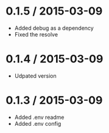 
0.1.5 / 2015-03-09
==================

  * Added debug as a dependency
  * Fixed the resolve

0.1.4 / 2015-03-09
==================

  * Udpated version

0.1.3 / 2015-03-09
==================

  * Added .env readme
  * Added .env config
